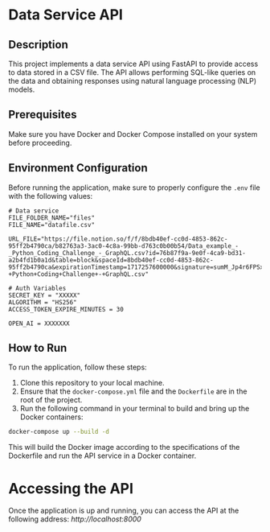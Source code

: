 # Data Service API

## Description
This project implements a data service API using FastAPI to provide access to data stored in a CSV file. The API allows performing SQL-like queries on the data and obtaining responses using natural language processing (NLP) models.

## Prerequisites
Make sure you have Docker and Docker Compose installed on your system before proceeding.

## Environment Configuration
Before running the application, make sure to properly configure the `.env` file with the following values:

```dotenv
# Data service
FILE_FOLDER_NAME="files"
FILE_NAME="datafile.csv"

URL_FILE="https://file.notion.so/f/f/8bdb40ef-cc0d-4853-862c-95ff2b4790ca/b82763a3-3ac0-4c8a-99bb-d763c0b00b54/Data_example_-_Python_Coding_Challenge_-_GraphQL.csv?id=76b87f9a-9e0f-4ca9-bd31-a2b4fd1b0a1d&table=block&spaceId=8bdb40ef-cc0d-4853-862c-95ff2b4790ca&expirationTimestamp=1717257600000&signature=sumM_Jp4r6FPSxCIpIcTPTPWUgjtayUUea2J0enEKbY&downloadName=Data+example+-+Python+Coding+Challenge+-+GraphQL.csv"

# Auth Variables
SECRET_KEY = "XXXXX"
ALGORITHM = "HS256"
ACCESS_TOKEN_EXPIRE_MINUTES = 30

OPEN_AI = XXXXXXX
```

## How to Run
To run the application, follow these steps:

1. Clone this repository to your local machine.
2. Ensure that the `docker-compose.yml` file and the `Dockerfile` are in the root of the project.
3. Run the following command in your terminal to build and bring up the Docker containers:

```bash
docker-compose up --build -d
```

This will build the Docker image according to the specifications of the Dockerfile and run the API service in a Docker container.

# Accessing the API
Once the application is up and running, you can access the API at the following address:
*http://localhost:8000*

